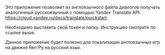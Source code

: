 Это приложение позволяет из англоязычного файла диалогов получать аналогичный русскоязычный с помощью Yandex Translate API: https://cloud.yandex.ru/docs/translate/quickstart.

Необходимо выставить свой токен и папку. Инструкцию смотрите по ссылке выше.

Данное приложение будет полезно для локализации англоязычных игр на движке Ren'Py на русский язык.
